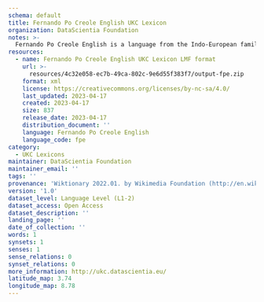 ```yaml
---
schema: default
title: Fernando Po Creole English UKC Lexicon
organization: DataScientia Foundation
notes: >-
  Fernando Po Creole English is a language from the Indo-European family, spoken in Africa. The UKC Lexicon of Fernando Po Creole English is represented as a lexico-semantic network. It consists of words, word senses, synsets, as well as sense-level and synset-level relationships.
resources:
  - name: Fernando Po Creole English UKC Lexicon LMF format
    url: >-
      resources/4c32e058-ec7b-49ca-802c-9e6d55f383f7/output-fpe.zip
    format: xml
    license: https://creativecommons.org/licenses/by-nc-sa/4.0/
    last_updated: 2023-04-17
    created: 2023-04-17
    size: 837
    release_date: 2023-04-17
    distribution_document: ''
    language: Fernando Po Creole English
    language_code: fpe
category:
  - UKC Lexicons
maintainer: DataScientia Foundation
maintainer_email: ''
tags: ''
provenance: 'Wiktionary 2022.01. by Wikimedia Foundation (http://en.wiktionary.org); CogNet 2.1 by Khuyagbaatar Batsuren, National University of Mongolia (http://cognet.ukc.disi.unitn.it); Princeton WordNet 2.1 by Princeton University (https://wordnet.princeton.edu)'
version: '1.0'
dataset_level: Language Level (L1-2)
dataset_access: Open Access
dataset_description: ''
landing_page: ''
date_of_collection: ''
words: 1
synsets: 1
senses: 1
sense_relations: 0
synset_relations: 0
more_information: http://ukc.datascientia.eu/
latitude_map: 3.74
longitude_map: 8.78
---
```

